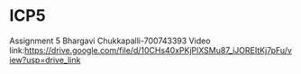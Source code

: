 # ICP5
Assignment 5
Bhargavi Chukkapalli-700743393
Video link:https://drive.google.com/file/d/10CHs40xPKjPlXSMu87_iJOREItKj7pFu/view?usp=drive_link
